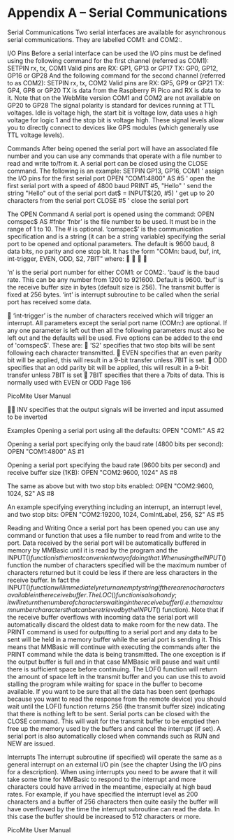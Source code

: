 # Appendix A – Serial Communications
Serial Communications
Two serial interfaces are available for asynchronous serial communications. They are labelled COM1: and
COM2:.

I/O Pins
Before a serial interface can be used the I/O pins must be defined using the following command for the first
channel (referred as COM1):
SETPIN rx, tx, COM1
Valid pins are
RX:
GP1, GP13 or GP17
TX:
GP0, GP12, GP16 or GP28
And the following command for the second channel (referred to as COM2):
SETPIN rx, tx, COM2
Valid pins are
RX:
GP5, GP9 or GP21
TX:
GP4, GP8 or GP20
TX is data from the Raspberry Pi Pico and RX is data to it.
Note that on the WebMite version COM1 and COM2 are not available on GP20 to GP28
The signal polarity is standard for devices running at TTL voltages. Idle is voltage high, the start bit is voltage
low, data uses a high voltage for logic 1 and the stop bit is voltage high. These signal levels allow you to
directly connect to devices like GPS modules (which generally use TTL voltage levels).

Commands
After being opened the serial port will have an associated file number and you can use any commands that operate
with a file number to read and write to/from it. A serial port can be closed using the CLOSE command.
The following is an example:
SETPIN GP13, GP16, COM1
' assign the I/O pins for the first serial port
OPEN "COM1:4800" AS #5
' open the first serial port with a speed of 4800 baud
PRINT #5, "Hello"
' send the string "Hello" out of the serial port
dat$ = INPUT$(20, #5)
' get up to 20 characters from the serial port
CLOSE #5
' close the serial port

The OPEN Command
A serial port is opened using the command:
OPEN comspec$ AS #fnbr
‘fnbr’ is the file number to be used. It must be in the range of 1 to 10. The # is optional.
‘comspec$’ is the communication specification and is a string (it can be a string variable) specifying the serial
port to be opened and optional parameters. The default is 9600 baud, 8 data bits, no parity and one stop bit.
It has the form "COMn: baud, buf, int, int-trigger, EVEN, ODD, S2, 7BIT"
where:





‘n’ is the serial port number for either COM1: or COM2:.
‘baud’ is the baud rate. This can be any number from 1200 to 921600. Default is 9600.
‘buf’ is the receive buffer size in bytes (default size is 256). The transmit buffer is fixed at 256 bytes.
‘int’ is interrupt subroutine to be called when the serial port has received some data.

 ‘int-trigger’ is the number of characters received which will trigger an interrupt.
All parameters except the serial port name (COMn:) are optional. If any one parameter is left out then all the
following parameters must also be left out and the defaults will be used.
Five options can be added to the end of 'comspec$'. These are:
 'S2' specifies that two stop bits will be sent following each character transmitted.
 EVEN specifies that an even parity bit will be applied, this will result in a 9-bit transfer unless 7BIT is set.
 ODD specifies that an odd parity bit will be applied, this will result in a 9-bit transfer unless 7BIT is set
 7BIT specifies that there a 7bits of data. This is normally used with EVEN or ODD
Page 186

PicoMite User Manual

 INV specifies that the output signals will be inverted and input assumed to be inverted

Examples
Opening a serial port using all the defaults:
OPEN "COM1:" AS #2

Opening a serial port specifying only the baud rate (4800 bits per second):
OPEN "COM1:4800" AS #1

Opening a serial port specifying the baud rate (9600 bits per second) and receive buffer size (1KB):
OPEN "COM2:9600, 1024" AS #8

The same as above but with two stop bits enabled:
OPEN "COM2:9600, 1024, S2" AS #8

An example specifying everything including an interrupt, an interrupt level, and two stop bits:
OPEN "COM2:19200, 1024, ComIntLabel, 256, S2" AS #5

Reading and Writing
Once a serial port has been opened you can use any command or function that uses a file number to read from
and write to the port. Data received by the serial port will be automatically buffered in memory by MMBasic
until it is read by the program and the INPUT$() function is the most convenient way of doing that. When
using the INPUT$() function the number of characters specified will be the maximum number of characters
returned but it could be less if there are less characters in the receive buffer. In fact the INPUT$() function will
immediately return an empty string if there are no characters available in the receive buffer.
The LOC() function is also handy; it will return the number of characters waiting in the receive buffer (i.e. the
maximum number characters that can be retrieved by the INPUT$() function). Note that if the receive buffer
overflows with incoming data the serial port will automatically discard the oldest data to make room for the
new data.
The PRINT command is used for outputting to a serial port and any data to be sent will be held in a memory
buffer while the serial port is sending it. This means that MMBasic will continue with executing the commands
after the PRINT command while the data is being transmitted. The one exception is if the output buffer is full
and in that case MMBasic will pause and wait until there is sufficient space before continuing. The LOF()
function will return the amount of space left in the transmit buffer and you can use this to avoid stalling the
program while waiting for space in the buffer to become available.
If you want to be sure that all the data has been sent (perhaps because you want to read the response from the
remote device) you should wait until the LOF() function returns 256 (the transmit buffer size) indicating that
there is nothing left to be sent.
Serial ports can be closed with the CLOSE command. This will wait for the transmit buffer to be emptied then
free up the memory used by the buffers and cancel the interrupt (if set). A serial port is also automatically
closed when commands such as RUN and NEW are issued.

Interrupts
The interrupt subroutine (if specified) will operate the same as a general interrupt on an external I/O pin (see
the chapter Using the I/O pins for a description).
When using interrupts you need to be aware that it will take some time for MMBasic to respond to the interrupt
and more characters could have arrived in the meantime, especially at high baud rates. For example, if you
have specified the interrupt level as 200 characters and a buffer of 256 characters then quite easily the buffer
will have overflowed by the time the interrupt subroutine can read the data. In this case the buffer should be
increased to 512 characters or more.

PicoMite User Manual

